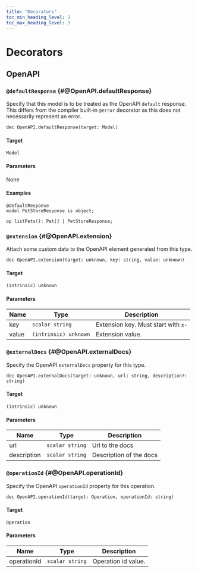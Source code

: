 ```yaml
---
title: "Decorators"
toc_min_heading_level: 2
toc_max_heading_level: 3
---
```


# Decorators

## OpenAPI

### `@defaultResponse` {#@OpenAPI.defaultResponse}

Specify that this model is to be treated as the OpenAPI `default` response.
This differs from the compiler built-in `@error` decorator as this does not necessarily represent an error.

```typespec
dec OpenAPI.defaultResponse(target: Model)
```

#### Target

`Model`

#### Parameters

None

#### Examples

```typespec
@defaultResponse
model PetStoreResponse is object;

op listPets(): Pet[] | PetStoreResponse;
```

### `@extension` {#@OpenAPI.extension}

Attach some custom data to the OpenAPI element generated from this type.

```typespec
dec OpenAPI.extension(target: unknown, key: string, value: unknown)
```

#### Target

`(intrinsic) unknown`

#### Parameters

| Name  | Type                  | Description                         |
| ----- | --------------------- | ----------------------------------- |
| key   | `scalar string`       | Extension key. Must start with `x-` |
| value | `(intrinsic) unknown` | Extension value.                    |

### `@externalDocs` {#@OpenAPI.externalDocs}

Specify the OpenAPI `externalDocs` property for this type.

```typespec
dec OpenAPI.externalDocs(target: unknown, url: string, description?: string)
```

#### Target

`(intrinsic) unknown`

#### Parameters

| Name        | Type            | Description             |
| ----------- | --------------- | ----------------------- |
| url         | `scalar string` | Url to the docs         |
| description | `scalar string` | Description of the docs |

### `@operationId` {#@OpenAPI.operationId}

Specify the OpenAPI `operationId` property for this operation.

```typespec
dec OpenAPI.operationId(target: Operation, operationId: string)
```

#### Target

`Operation`

#### Parameters

| Name        | Type            | Description         |
| ----------- | --------------- | ------------------- |
| operationId | `scalar string` | Operation id value. |
